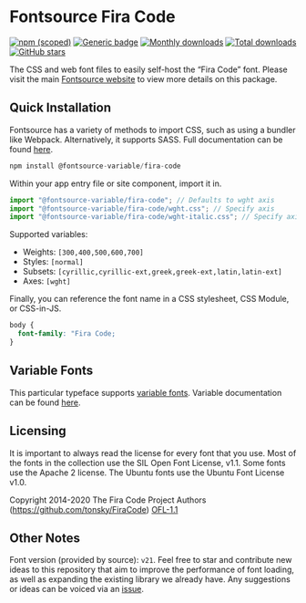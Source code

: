 # Fontsource Fira Code

[![npm (scoped)](https://img.shields.io/npm/v/@fontsource/fira-code?color=brightgreen)](https://www.npmjs.com/package/@fontsource/fira-code) [![Generic badge](https://img.shields.io/badge/fontsource-passing-brightgreen)](https://github.com/fontsource/fontsource) [![Monthly downloads](https://badgen.net/npm/dm/@fontsource/fira-code)](https://github.com/fontsource/fontsource) [![Total downloads](https://badgen.net/npm/dt/@fontsource/fira-code)](https://github.com/fontsource/fontsource) [![GitHub stars](https://img.shields.io/github/stars/fontsource/fontsource.svg?style=social&label=Star)](https://github.com/fontsource/fontsource/stargazers)

The CSS and web font files to easily self-host the “Fira Code” font. Please visit the main [Fontsource website](https://fontsource.org/fonts/fira-code) to view more details on this package.

## Quick Installation

Fontsource has a variety of methods to import CSS, such as using a bundler like Webpack. Alternatively, it supports SASS. Full documentation can be found [here](https://beta.fontsource.org/docs/getting-started/introduction).

```javascript
npm install @fontsource-variable/fira-code
```

Within your app entry file or site component, import it in.

```javascript
import "@fontsource-variable/fira-code"; // Defaults to wght axis
import "@fontsource-variable/fira-code/wght.css"; // Specify axis
import "@fontsource-variable/fira-code/wght-italic.css"; // Specify axis and style

```

Supported variables:
- Weights: `[300,400,500,600,700]`
- Styles: `[normal]`
- Subsets: `[cyrillic,cyrillic-ext,greek,greek-ext,latin,latin-ext]`
- Axes: `[wght]`

Finally, you can reference the font name in a CSS stylesheet, CSS Module, or CSS-in-JS.

```css
body {
  font-family: "Fira Code;
}
```

## Variable Fonts

This particular typeface supports [variable fonts](https://developer.mozilla.org/en-US/docs/Web/CSS/CSS_Fonts/Variable_Fonts_Guide).
Variable documentation can be found [here](https://fontsource.org/docs/variable-fonts).

## Licensing
It is important to always read the license for every font that you use.
Most of the fonts in the collection use the SIL Open Font License, v1.1. Some fonts use the Apache 2 license. The Ubuntu fonts use the Ubuntu Font License v1.0.

Copyright 2014-2020 The Fira Code Project Authors (https://github.com/tonsky/FiraCode)
[OFL-1.1](http://scripts.sil.org/OFL)

## Other Notes
Font version (provided by source): `v21`.
Feel free to star and contribute new ideas to this repository that aim to improve the performance of font loading, as well as expanding the existing library we already have. Any suggestions or ideas can be voiced via an [issue](https://github.com/fontsource/fontsource/issues).